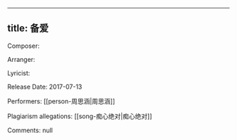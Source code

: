 
---
title: 备爱
---
Composer: 

Arranger: 

Lyricist: 

Release Date: 2017-07-13

Performers: [[person-周思涵|周思涵]]

Plagiarism allegations:
[[song-痴心绝对|痴心绝对]]

Comments:
null
